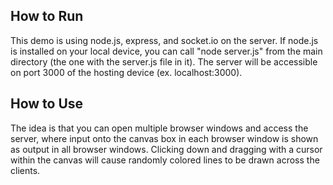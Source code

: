 ## How to Run
This demo is using node.js, express, and socket.io on the server. If node.js is installed on your local device, you can call "node server.js"
from the main directory (the one with the server.js file in it). The server will be accessible on port 3000 of the hosting device (ex. localhost:3000).

## How to Use
The idea is that you can open multiple browser windows and access the server, where input onto the canvas box in each browser window is shown as output in
all browser windows. Clicking down and dragging with a cursor within the canvas will cause randomly colored lines to be drawn across the clients.
